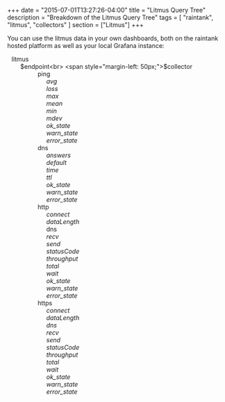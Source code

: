 +++
date = "2015-07-01T13:27:26-04:00"
title = "Litmus Query Tree"
description = "Breakdown of the Litmus Query Tree"
tags = [ "raintank", "litmus", "collectors" ]
section = ["Litmus"]
+++

You can use the litmus data in your own dashboards, both on the raintank hosted platform as well as your local Grafana instance:

<span style="margin-left: 10px;">litmus<br>
<span style="margin-left: 30px;">$endpoint<br>
<span style="margin-left: 50px;">$collector<br>
<span style="margin-left: 70px;">ping<br>
<span style="margin-left: 90px;"><em>avg</em><br>
<span style="margin-left: 90px;"><em>loss</em><br>
<span style="margin-left: 90px;"><em>max</em><br>
<span style="margin-left: 90px;"><em>mean</em><br>
<span style="margin-left: 90px;"><em>min</em><br>
<span style="margin-left: 90px;"><em>mdev</em><br>
<span style="margin-left: 90px;"><em>ok_state</em><br>
<span style="margin-left: 90px;"><em>warn_state</em><br>
<span style="margin-left: 90px;"><em>error_state</em><br>
<span style="margin-left: 70px;">dns<br>
<span style="margin-left: 90px;"><em>answers</em><br>
<span style="margin-left: 90px;"><em>default</em><br>
<span style="margin-left: 90px;"><em>time</em><br>
<span style="margin-left: 90px;"><em>ttl</em><br>
<span style="margin-left: 90px;"><em>ok_state</em><br>
<span style="margin-left: 90px;"><em>warn_state</em><br>
<span style="margin-left: 90px;"><em>error_state</em><br>
<span style="margin-left: 70px;">http<br>
<span style="margin-left: 90px;"><em>connect</em><br>
<span style="margin-left: 90px;"><em>dataLength</em><br>
<span style="margin-left: 90px;">dns<br>
<span style="margin-left: 90px;"><em>recv</em><br>
<span style="margin-left: 90px;"><em>send</em><br>
<span style="margin-left: 90px;"><em>statusCode</em><br>
<span style="margin-left: 90px;"><em>throughput</em><br>
<span style="margin-left: 90px;"><em>total</em><br>
<span style="margin-left: 90px;"><em>wait</em><br>
<span style="margin-left: 90px;"><em>ok_state</em><br>
<span style="margin-left: 90px;"><em>warn_state</em><br>
<span style="margin-left: 90px;"><em>error_state</em><br>
<span style="margin-left: 70px;">https<br>
<span style="margin-left: 90px;"><em>connect</em><br>
<span style="margin-left: 90px;"><em>dataLength</em><br>
<span style="margin-left: 90px;"><em>dns</em><br>
<span style="margin-left: 90px;"><em>recv</em><br>
<span style="margin-left: 90px;"><em>send</em><br>
<span style="margin-left: 90px;"><em>statusCode</em><br>
<span style="margin-left: 90px;"><em>throughput</em><br>
<span style="margin-left: 90px;"><em>total</em><br>
<span style="margin-left: 90px;"><em>wait</em><br>
<span style="margin-left: 90px;"><em>ok_state</em><br>
<span style="margin-left: 90px;"><em>warn_state</em><br>
<span style="margin-left: 90px;"><em>error_state</em><br>

